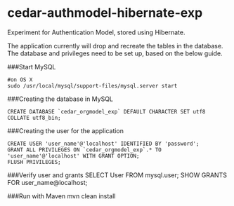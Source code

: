 # cedar-authmodel-hibernate-exp
Experiment for Authentication Model, stored using Hibernate.

The application currently will drop and recreate the tables in the database. The database and privileges need to be set up, based on the below guide.

###Start MySQL

    #on OS X
    sudo /usr/local/mysql/support-files/mysql.server start

###Creating the database in MySQL

    CREATE DATABASE `cedar_orgmodel_exp` DEFAULT CHARACTER SET utf8 COLLATE utf8_bin;

###Creating the user for the application

    CREATE USER 'user_name'@'localhost' IDENTIFIED BY 'password';
    GRANT ALL PRIVILEGES ON `cedar_orgmodel_exp`.* TO 'user_name'@'localhost' WITH GRANT OPTION;
    FLUSH PRIVILEGES;

###Verify user and grants
    SELECT User FROM mysql.user;
    SHOW GRANTS FOR user_name@localhost;

###Run with Maven
    mvn clean install
